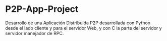 # P2P-App-Project
Desarrollo de una Aplicación Distribuida P2P desarrollada con Python desde el lado cliente y para el servidor Web, y con C la parte del servidor y servidor manejador de RPC.
